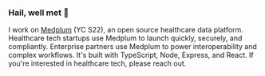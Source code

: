 ### Hail, well met 👋

I work on [Medplum](https://github.com/medplum/medplum) (YC S22), an open source healthcare data platform.  Healthcare tech startups use Medplum to launch quickly, securely, and compliantly.  Enterprise partners use Medplum to power interoperability and complex workflows.  It's built with TypeScript, Node, Express, and React.  If you're interested in healthcare tech, please reach out.
